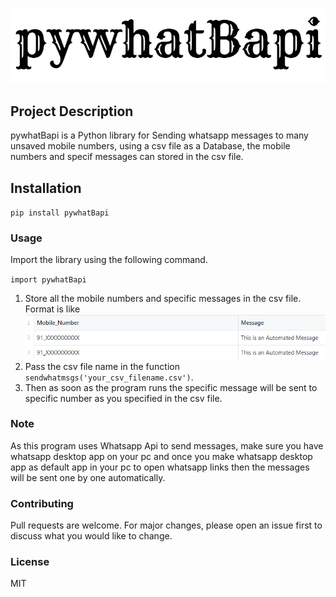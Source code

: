 ![title](images/title.png)
## Project Description
pywhatBapi is a Python library for Sending whatsapp messages to many unsaved mobile numbers, using a csv file as a Database, the mobile numbers and specif messages can stored in the csv file.

## Installation
`pip install pywhatBapi`

### Usage

Import the library using the following command.

`import pywhatBapi`
1. Store all the mobile numbers and specific messages in the csv file. Format is like   ![csv_image](images/csv_image.png)        
2. Pass the csv file name in the function `sendwhatmsgs('your_csv_filename.csv')`.
3. Then as soon as the program runs the specific message will be sent to specific number as you specified in the csv file.

### Note
As this program uses Whatsapp Api to send messages, make sure you have whatsapp desktop app on your pc and once you make whatsapp desktop app as default app in your pc to open whatsapp links  then the messages will be sent one by one automatically.

### Contributing

Pull requests are welcome. For major changes, please open an issue first to discuss what you would like to change.
### License

MIT
